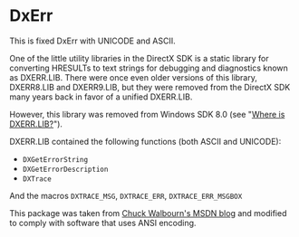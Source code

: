 # DxErr
This is fixed DxErr with UNICODE and ASCII.   

One of the little utility libraries in the DirectX SDK is a static library for converting HRESULTs
to text strings for debugging and diagnostics known as DXERR.LIB. There were once even older versions
of this library, DXERR8.LIB and DXERR9.LIB, but they were removed from the DirectX SDK many years back
in favor of a unified DXERR.LIB.

However, this library was removed from Windows SDK 8.0
(see "[Where is DXERR.LIB?](http://blogs.msdn.com/b/chuckw/archive/2012/04/24/where-s-dxerr-lib.aspx)").

DXERR.LIB contained the following functions (both ASCII and UNICODE):

* `DXGetErrorString`
* `DXGetErrorDescription`
* `DXTrace`

And the macros `DXTRACE_MSG`, `DXTRACE_ERR`, `DXTRACE_ERR_MSGBOX`

This package was taken from
[Chuck Walbourn's MSDN blog](http://blogs.msdn.com/b/chuckw/archive/2012/04/24/where-s-dxerr-lib.aspx)
and modified to comply with software that uses ANSI encoding.